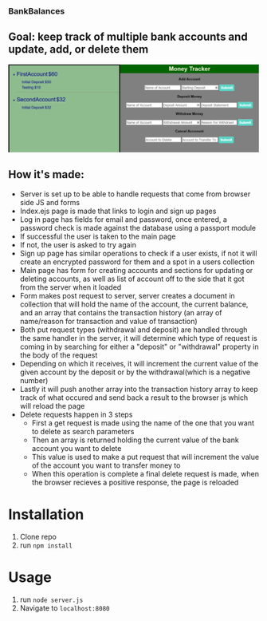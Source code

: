 ### BankBalances
## Goal: keep track of multiple bank accounts and update, add, or delete them
![home page](public/Capture.PNG)
## How it's made:
- Server is set up to be able to handle requests that come from browser side JS and forms
- Index.ejs page is made that links to login and sign up pages
- Log in page has fields for email and password, once entered, a password check is made against the database using a passport module
- If successful the user is taken to the main page
- If not, the user is asked to try again 
- Sign up page has similar operations to check if a user exists, if not it will create an encrypted password for them and a spot in a users collection
- Main page has form for creating accounts and sections for updating or deleting accounts, as well as list of account off to the side that it got from the server when it loaded
- Form makes post request to server, server creates a document in collection that will hold the name of the account, the current balance, and an array that contains the transaction history (an array of name/reason for transaction and value of transaction)
- Both put request types (withdrawal and deposit) are handled through the same handler in the server, it will determine which type of request is coming in by searching for either a "deposit" or "withdrawal" property in the body of the request
- Depending on which it receives, it will increment the current value of the given account by the deposit or by the withdrawal(which is a negative number)
- Lastly it will push another array into the transaction history array to keep track of what occured and send back a result to the browser js which will reload the page
- Delete requests happen in 3 steps
  - First a get request is made using the name of the one that you want to delete as search parameters
  - Then an array is returned holding the current value of the bank account you want to delete
  - This value is used to make a put request that will increment the value of the account you want to transfer money to
  - When this operation is complete a final delete request is made, when the browser recieves a positive response, the page is reloaded
# Installation

1. Clone repo
2. run `npm install`

# Usage

1. run `node server.js`
2. Navigate to `localhost:8080`
